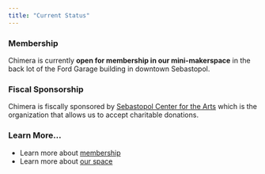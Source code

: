 ```yaml
---
title: "Current Status"
---
```


### Membership

<div class="alert alert-success">Chimera is currently <strong>open for membership in our mini-makerspace</strong> in the back lot of the Ford Garage building in downtown Sebastopol.</div>


### Fiscal Sponsorship

Chimera is fiscally sponsored by [Sebastopol Center for the Arts](http://sebarts.org/) which is the organization that allows us to accept charitable donations.


### Learn More...

- Learn more about [membership](/membership/)
- Learn more about [our space](/about/space/)

